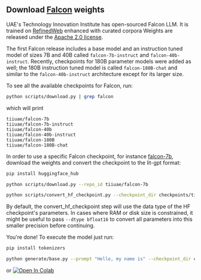 ## Download [Falcon](https://falconllm.tii.ae) weights

UAE's Technology Innovation Institute has open-sourced Falcon LLM.
It is trained on [RefinedWeb](https://huggingface.co/datasets/tiiuae/falcon-refinedweb) enhanced with curated corpora
 Weights are released under the [Apache 2.0 license](https://www.apache.org/licenses/LICENSE-2.0).

The first Falcon release includes a base model and an instruction tuned model of sizes 7B and 40B called `falcon-7b-instruct` and `falcon-40b-instruct`. Recently, checkpoints for 180B parameter models were added as well; the 180B instruction tuned model is called `falcon-180B-chat` and similar to the `falcon-40b-instruct` architecture except for its larger size.

To see all the available checkpoints for Falcon, run:

```bash
python scripts/download.py | grep falcon
```

which will print

```text
tiiuae/falcon-7b
tiiuae/falcon-7b-instruct
tiiuae/falcon-40b
tiiuae/falcon-40b-instruct
tiiuae/falcon-180B
tiiuae/falcon-180B-chat
```

In order to use a specific Falcon checkpoint, for instance [falcon-7b](https://huggingface.co/tiiuae/falcon-7b), download the weights and convert the checkpoint to the lit-gpt format:

```bash
pip install huggingface_hub

python scripts/download.py --repo_id tiiuae/falcon-7b

python scripts/convert_hf_checkpoint.py --checkpoint_dir checkpoints/tiiuae/falcon-7b
```

By default, the convert_hf_checkpoint step will use the data type of the HF checkpoint's parameters. In cases where RAM
or disk size is constrained, it might be useful to pass `--dtype bfloat16` to convert all parameters into this smaller precision before continuing.

You're done! To execute the model just run:

```bash
pip install tokenizers

python generate/base.py --prompt "Hello, my name is" --checkpoint_dir checkpoints/tiiuae/falcon-7b
```

or [![Open In Colab](https://colab.research.google.com/assets/colab-badge.svg)](https://colab.research.google.com/github/Lightning-AI/lit-gpt/blob/main/notebooks/falcon-inference.ipynb)

